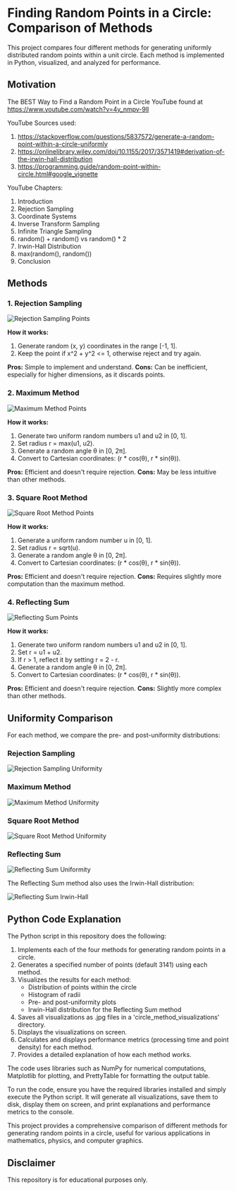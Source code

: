 # Finding Random Points in a Circle: Comparison of Methods

This project compares four different methods for generating uniformly distributed random points within a unit circle. Each method is implemented in Python, visualized, and analyzed for performance.

## Motivation
The BEST Way to Find a Random Point in a Circle YouTube found at https://www.youtube.com/watch?v=4y_nmpv-9lI

YouTube Sources used:
1. https://stackoverflow.com/questions/5837572/generate-a-random-point-within-a-circle-uniformly
3. https://onlinelibrary.wiley.com/doi/10.1155/2017/3571419#derivation-of-the-irwin-hall-distribution
4. https://programming.guide/random-point-within-circle.html#google_vignette

YouTube Chapters:
1. Introduction
2. Rejection Sampling
3. Coordinate Systems
4. Inverse Transform Sampling
5. Infinite Triangle Sampling
6. random() + random() vs random() * 2
7. Irwin-Hall Distribution
8. max(random(), random())
9. Conclusion

## Methods

### 1. Rejection Sampling

![Rejection Sampling Points](https://github.com/ericyoc/find_random_point_in_circle_diff_meth_poc/raw/main/circle_method_visualizations/Rejection_Sampling_points.jpg)

**How it works:**
1. Generate random (x, y) coordinates in the range [-1, 1].
2. Keep the point if x^2 + y^2 <= 1, otherwise reject and try again.

**Pros:** Simple to implement and understand.
**Cons:** Can be inefficient, especially for higher dimensions, as it discards points.

### 2. Maximum Method

![Maximum Method Points](https://github.com/ericyoc/find_random_point_in_circle_diff_meth_poc/raw/main/circle_method_visualizations/Maximum_Method_points.jpg)

**How it works:**
1. Generate two uniform random numbers u1 and u2 in [0, 1].
2. Set radius r = max(u1, u2).
3. Generate a random angle θ in [0, 2π].
4. Convert to Cartesian coordinates: (r * cos(θ), r * sin(θ)).

**Pros:** Efficient and doesn't require rejection.
**Cons:** May be less intuitive than other methods.

### 3. Square Root Method

![Square Root Method Points](https://github.com/ericyoc/find_random_point_in_circle_diff_meth_poc/raw/main/circle_method_visualizations/Square_Root_Method_points.jpg)

**How it works:**
1. Generate a uniform random number u in [0, 1].
2. Set radius r = sqrt(u).
3. Generate a random angle θ in [0, 2π].
4. Convert to Cartesian coordinates: (r * cos(θ), r * sin(θ)).

**Pros:** Efficient and doesn't require rejection.
**Cons:** Requires slightly more computation than the maximum method.

### 4. Reflecting Sum

![Reflecting Sum Points](https://github.com/ericyoc/find_random_point_in_circle_diff_meth_poc/raw/main/circle_method_visualizations/Reflecting_Sum_points.jpg)

**How it works:**
1. Generate two uniform random numbers u1 and u2 in [0, 1].
2. Set r = u1 + u2.
3. If r > 1, reflect it by setting r = 2 - r.
4. Generate a random angle θ in [0, 2π].
5. Convert to Cartesian coordinates: (r * cos(θ), r * sin(θ)).

**Pros:** Efficient and doesn't require rejection.
**Cons:** Slightly more complex than other methods.

## Uniformity Comparison

For each method, we compare the pre- and post-uniformity distributions:

### Rejection Sampling
![Rejection Sampling Uniformity](https://github.com/ericyoc/find_random_point_in_circle_diff_meth_poc/raw/main/circle_method_visualizations/Rejection_Sampling_uniformity.jpg)

### Maximum Method
![Maximum Method Uniformity](https://github.com/ericyoc/find_random_point_in_circle_diff_meth_poc/raw/main/circle_method_visualizations/Maximum_Method_uniformity.jpg)

### Square Root Method
![Square Root Method Uniformity](https://github.com/ericyoc/find_random_point_in_circle_diff_meth_poc/raw/main/circle_method_visualizations/Square_Root_Method_uniformity.jpg)

### Reflecting Sum
![Reflecting Sum Uniformity](https://github.com/ericyoc/find_random_point_in_circle_diff_meth_poc/raw/main/circle_method_visualizations/Reflecting_Sum_uniformity.jpg)

The Reflecting Sum method also uses the Irwin-Hall distribution:

![Reflecting Sum Irwin-Hall](https://github.com/ericyoc/find_random_point_in_circle_diff_meth_poc/raw/main/circle_method_visualizations/Reflecting_Sum_irwin_hall.jpg)

## Python Code Explanation

The Python script in this repository does the following:

1. Implements each of the four methods for generating random points in a circle.
2. Generates a specified number of points (default 3141) using each method.
3. Visualizes the results for each method:
   - Distribution of points within the circle
   - Histogram of radii
   - Pre- and post-uniformity plots
   - Irwin-Hall distribution for the Reflecting Sum method
4. Saves all visualizations as .jpg files in a 'circle_method_visualizations' directory.
5. Displays the visualizations on screen.
6. Calculates and displays performance metrics (processing time and point density) for each method.
7. Provides a detailed explanation of how each method works.

The code uses libraries such as NumPy for numerical computations, Matplotlib for plotting, and PrettyTable for formatting the output table.

To run the code, ensure you have the required libraries installed and simply execute the Python script. It will generate all visualizations, save them to disk, display them on screen, and print explanations and performance metrics to the console.

This project provides a comprehensive comparison of different methods for generating random points in a circle, useful for various applications in mathematics, physics, and computer graphics.

## Disclaimer
This repository is for educational purposes only. 
